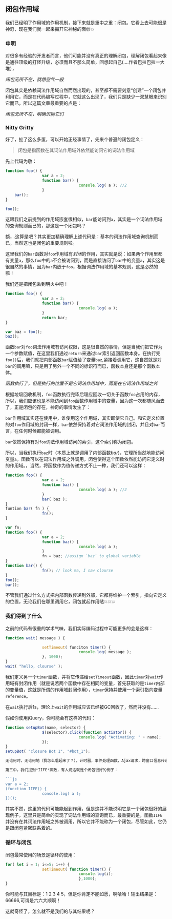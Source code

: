 ## 闭包作用域

我们已经明了作用域的作用机制，接下来就是重中之重：闭包。它看上去可能很是神奇，现在我们就一起来揭开它神秘的面纱:boom:

### 申明

对很多有经验的开发者而言，他们可能并没有真正的理解闭包，理解闭包看起来像是通往顶级的打怪升级，必须而且不那么简单，回想起自己(....作者巴拉巴拉一大堆），

*闭包无所不在，就想空气一般*

闭包其实是依赖词法作用域自然而然出现的，甚至都不需要刻意“创建”一个闭包并利用它，而是在代码编写过程中，它就这么出现了，我们只是缺少一双慧眼来识别它而已，所以这篇文章最重要的点是：

*闭包无所不在，明确识别它们*

### Nitty Gritty

好了，扯了这么多蛋，可以开始正经事情了，先来个普遍的闭包定义：

> 闭包是指函数在其词法作用域外依然能访问它的词法作用域

先上代码为敬：

```js
function foo() {
				var a = 2;
				function bar() {
								console.log( a ); //2
				}
	bar();
}

foo();
```

这跟我们之前提到的作用域嵌套很相似，`bar`能访问到`a`，其实是一个词法作用域的查询规则而已的，那这是一个闭包吗？

额....这算是吧？其实更加精确理解上述代码是：基本的词法作用域查询机制而已，当然这也是闭包的重要规则啦。

这里我们的`bar`函数对`foo`作用域有*封闭*的作用，其实就是说：如果两个作用里都有变量`a`，那么`foo`中的`a`不会被访问到，而是直接访问了`bar`中的变量`a`，其实这是很自然的事情，因为`bar`内嵌于`foo`，根据词法作用域的基本规则，这是必然的嘛！

我们还是把闭包丢到明火中吧！

```js
function foo() {
				var a = 2;
				function bar() {
								console.log( a );
				}
				return bar;
}

var baz = foo();
baz();
```
函数`bar`对`foo`词法作用域有访问权限，这是很自然的事情，但是当我们把它作为一个参数赋值，在这里我们通过`return`来通过`bar`索引返回函数本身。在执行完`foo()`后，我们就把内部函数`bar`赋值给了变量`baz`,紧接着调用它，这自然就是对`bar`的调用嘛，只是用了另外一个不同的标识符而已，函数本身还是那个函数本体。

*函数执行了，但是执行的位置不是它词法作用域中，而是在它词法作用域之外*

根据垃圾回收机制，`foo`函数执行完毕后理应回收一切关于函数`foo`占用的内存，所以，我们应该也是不能访问到`foo`函数作用域中的变量，因为这一次都随风而去了，正是闭包的存在，神奇的事情发生了：

`bar`作用域其实还在使用中，谁使用这个作用域，其实即使它自己。和它定义位置的对`foo`作用域的封闭一样，`bar`依然保持着对它词法作用域的封闭，并且对`bar`而言，在任何时候都能被调用。

`bar`依然保持有对`foo`词法作用域访问的索引，这个索引称为闭包。

所以，当我们执行`baz`时（本质上就是调用了内部函数*bar*)，它理所当然地能访问变量`a`。函数可以在词法作用域之外调用，闭包使得这个函数依然能访问它定义时的作用域。，当然，将函数作为值传递方式不止一种，我们还可以这样：

```js
function foo() {
				var a = 2;
				function baz() {
								console.log( a ); //2
				}
				bar( baz );
}
funtion bar( fn ) {
				fn();
}
```

```js
var fn;
function foo() {
				var a = 2;
				function baz() {
								console.log( a );
				}
				fn = baz; //assign `baz` to global variable
}
function bar() {
				fn(); // look ma, I saw clourse
}
foo();
bar();
```

不管我们通过什么方式把内部函数传递到外部，它都将维护一个索引，指向它定义的位置，无论我们在哪里调用它，闭包就起作用哒:boom::boom::boom:

### 我们得到了什么

之前的代码有很重的学术气味，我们实际编码过程中可能更多的会是这样：

```js
function wait( message ) {

				setTimeout( funciton timer() {
								console.log( message );
				}, 1000);
}
wait( "hello, clourse" );
```

我们定义另一个`timer`函数，并将它传递给`setTimeout`函数，因此`timer`对`wait`作用域有封闭作用（就是说若两个函数中存在相同的变量，首先获取的是`timer`内部的变量值，这就是所谓的作用域封闭作用），`timer`保持并使用一个索引指向变量`reference`。

在`wait`执行后1s，理论上`wait`的作用域应该已经被GC回收了，然而并没有......

假如你使用jQuery，你可能会有这样的代码：

```js
function setupBot(name, selector) {
				$(selector).click(function actiator() {
								console.log( "Activating: " + name);
				});
}
setupBot( "closure Bot 1", "#bot_1");

无论何时，无论何地（我怎么唱起来了？），计时器，事件处理函数，Ajax请求，跨窗口信息传递，web workers，或者任何异步或同步的任务，当你讲函数作为回调执行时，就做好闭包自然出现的准备吧！

第三中，我们提到*IIFE*函数，有人说这就是个闭包很好的例子：

```js
var a = 2;
(function IIFE() {
				console.log( a );
})();
```
其实不然，这里的代码可能能起到作用，但是这并不能说明它是一个闭包很好的展现例子，这里只是简单的实现了词法作用域的查询而已，最重要的是，函数`IIFE`并没有在其词法作用域之外被调用，所以它并不能称为一个闭包，尽管如此，它仍是跟闭包紧密联系着的。

### 循环与闭包

闭包最常使用的场景是循环的使用：

```js
for( let i = 1; i<=5; i++) {
				setTimeout( function timer() {
								console.log(i);
								},1000);
}
```
你可能与其目标是：1 2 3 4 5，但是你肯定不能如愿，啊哈哈！输出结果是：66666,可谓是六六大顺啊！

这就奇怪了，怎么就不是我们的与其结果呢？




